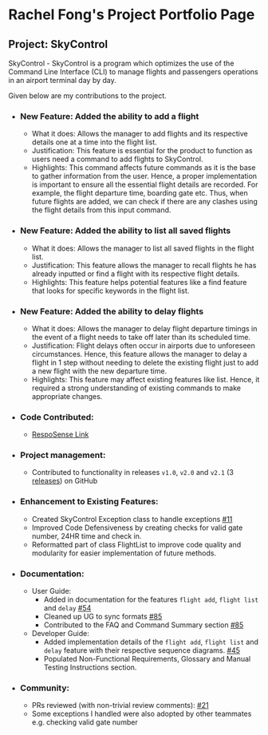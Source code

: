 # Rachel Fong's Project Portfolio Page

## Project: SkyControl

SkyControl - SkyControl is a program which optimizes the use of the Command Line Interface (CLI)
to manage flights and passengers operations in an airport terminal day by day.

Given below are my contributions to the project.

+ ### New Feature: Added the ability to add a flight
  + What it does: Allows the manager to add flights and its respective details one at a time into the flight list.
  + Justification: This feature is essential for the product to function as users need a command to add flights to SkyControl.
  + Highlights: This command affects future commands as it is the base to gather information from the user. 
  Hence, a proper implementation is important to ensure all the essential flight details are recorded.
  For example, the flight departure time, boarding gate etc. 
  Thus, when future flights are added, we can check if there are any clashes using the flight details from this input command.

+ ### New Feature: Added the ability to list all saved flights
  + What it does: Allows the manager to list all saved flights in the flight list.
  + Justification: This feature allows the manager to recall flights he has already inputted or find a flight with its respective flight details.
  + Highlights: This feature helps potential features like a find feature that looks for specific keywords in the flight list.

+ ### New Feature: Added the ability to delay flights
  + What it does: Allows the manager to delay flight departure timings in the event of a flight needs to take off later than its scheduled time.
  + Justification: Flight delays often occur in airports due to unforeseen circumstances. 
  Hence, this feature allows the manager to delay a flight in 1 step without needing to delete 
  the existing flight just to add a new flight with the new departure time.
  + Highlights: This feature may affect existing features like list.
  Hence, it required a strong understanding of existing commands to make appropriate changes.
  
- ### Code Contributed:
  + [RespoSense Link](https://nus-cs2113-ay2223s1.github.io/tp-dashboard/?search=franky4566&breakdown=true)

+ ### Project management:
  + Contributed to functionality in releases `v1.0`, `v2.0` and `v2.1` (3 [releases](https://github.com/AY2223S1-CS2113-T17-1/tp/releases)) on GitHub

+ ### Enhancement to Existing Features:
  + Created SkyControl Exception class to handle exceptions [#11](https://github.com/AY2223S1-CS2113-T17-1/tp/pull/11)
  + Improved Code Defensiveness by creating checks for valid gate number, 24HR time and check in.
  + Reformatted part of class FlightList to improve code quality and modularity for easier implementation of future methods.

+ ### Documentation:
  + User Guide:
    + Added in documentation for the features `flight add`, `flight list` and `delay` [#54](https://github.com/AY2223S1-CS2113-T17-1/tp/pull/54)
    + Cleaned up UG to sync formats [#85](https://github.com/AY2223S1-CS2113-T17-1/tp/pull/85)
    + Contributed to the FAQ and Command Summary section [#85](https://github.com/AY2223S1-CS2113-T17-1/tp/pull/85)
  + Developer Guide:
    + Added implementation details of the `flight add`, `flight list` and `delay` feature with their respective sequence diagrams. 
    [#45](https://github.com/AY2223S1-CS2113-T17-1/tp/pull/45)
    + Populated Non-Functional Requirements, Glossary and Manual Testing Instructions section.

+ ### Community:
  + PRs reviewed (with non-trivial review comments): [#21](https://github.com/AY2223S1-CS2113-T17-1/tp/pull/21)
  + Some exceptions I handled were also adopted by other teammates e.g. checking valid gate number